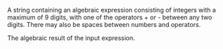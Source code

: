 A string containing an algebraic expression consisting of integers with a maximum of 9 digits, with one of the operators + or - between any two digits. There may also be spaces between numbers and operators.

The algebraic result of the input expression.